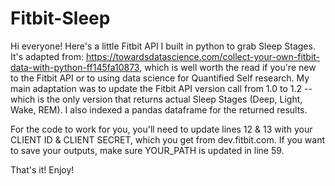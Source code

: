 # Fitbit-Sleep

Hi everyone! Here's a little Fitbit API I built in python to grab Sleep Stages. It's adapted from: https://towardsdatascience.com/collect-your-own-fitbit-data-with-python-ff145fa10873, which is well worth the read if you're new to the Fitbit API or to using data science for Quantified Self research. My main adaptation was to update the Fitbit API version call from 1.0 to 1.2 -- which is the only version that returns actual Sleep Stages (Deep, Light, Wake, REM). I also indexed a pandas dataframe for the returned results. 

For the code to work for you, you'll need to update lines 12 & 13 with your CLIENT ID & CLIENT SECRET, which you get from dev.fitbit.com. If you want to save your outputs, make sure YOUR_PATH is updated in line 59.

That's it! Enjoy!


